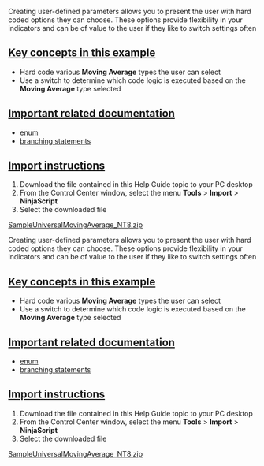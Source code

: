 Creating user-defined parameters allows you to present the user with hard coded options they can choose. These options provide flexibility in your indicators and can be of value to the user if they like to switch settings often

## [Key concepts in this example](https://developer.ninjatrader.com/docs/desktop/creating_a_user_defined_parameter_type_enum\#key-concepts-in-this-example)

- Hard code various **Moving Average** types the user can select
- Use a switch to determine which code logic is executed based on the **Moving Average** type selected

## [Important related documentation](https://developer.ninjatrader.com/docs/desktop/creating_a_user_defined_parameter_type_enum\#important-related-documentation)

- [enum](http://csharp-station.com/Tutorial/CSharp/Lesson17)
- [branching statements](http://csharp-station.com/Tutorial/CSharp/Lesson03)

## [Import instructions](https://developer.ninjatrader.com/docs/desktop/creating_a_user_defined_parameter_type_enum\#import-instructions)

1. Download the file contained in this Help Guide topic to your PC desktop
2. From the Control Center window, select the menu **Tools** \> **Import** \> **NinjaScript**
3. Select the downloaded file

[SampleUniversalMovingAverage\_NT8.zip](https://ninjatrader.com/support/helpGuides/nt8/samples/SampleUniversalMovingAverage_NT8.zip)

Creating user-defined parameters allows you to present the user with hard coded options they can choose. These options provide flexibility in your indicators and can be of value to the user if they like to switch settings often

## [Key concepts in this example](https://developer.ninjatrader.com/docs/desktop/creating_a_user_defined_parameter_type_enum\#key-concepts-in-this-example)

- Hard code various **Moving Average** types the user can select
- Use a switch to determine which code logic is executed based on the **Moving Average** type selected

## [Important related documentation](https://developer.ninjatrader.com/docs/desktop/creating_a_user_defined_parameter_type_enum\#important-related-documentation)

- [enum](http://csharp-station.com/Tutorial/CSharp/Lesson17)
- [branching statements](http://csharp-station.com/Tutorial/CSharp/Lesson03)

## [Import instructions](https://developer.ninjatrader.com/docs/desktop/creating_a_user_defined_parameter_type_enum\#import-instructions)

1. Download the file contained in this Help Guide topic to your PC desktop
2. From the Control Center window, select the menu **Tools** \> **Import** \> **NinjaScript**
3. Select the downloaded file

[SampleUniversalMovingAverage\_NT8.zip](https://ninjatrader.com/support/helpGuides/nt8/samples/SampleUniversalMovingAverage_NT8.zip)